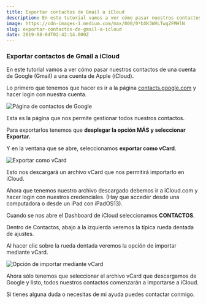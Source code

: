```yaml
---
title: Exportar contactos de Gmail a iCloud
description: En este tutorial vamos a ver cómo pasar nuestros contactos de una cuenta de Google (Gmail) a una cuenta de Apple (iCloud).
image: https://cdn-images-1.medium.com/max/800/0*bXK3WVLTwgZFMHlN
slug: exportar-contactos-de-gmail-a-icloud
date: 2019-08-04T02:42:14.000Z
---
```


### Exportar contactos de Gmail a iCloud

En este tutorial vamos a ver cómo pasar nuestros contactos de una cuenta de Google (Gmail) a una cuenta de Apple (iCloud).

Lo primero que tenemos que hacer es ir a la página [contacts.google.com](https://contacts.google.com/) y hacer login con nuestra cuenta.

![Página de contactos de Google](https://cdn-images-1.medium.com/max/800/0*bXK3WVLTwgZFMHlN)

Esta es la página que nos permite gestionar todos nuestros contactos.

Para exportarlos tenemos que **desplegar la opción MÁS y seleccionar Exportar.**

Y en la ventana que se abre, seleccionamos **exportar como vCard**.

![Exportar como vCard](https://cdn-images-1.medium.com/max/800/0*CWfwzvHQlMLUWQWQ)

Esto nos descargará un archivo vCard que nos permitirá importarlo en iCloud.

Ahora que tenemos nuestro archivo descargado debemos ir a iCloud.com y hacer login con nuestros credenciales.
(Hay que acceder desde una computadora o desde un iPad con iPadOS13).

Cuando se nos abre el Dashboard de iCloud seleccionamos **CONTACTOS**.

Dentro de Contactos, abajo a la izquierda veremos la típica rueda dentada de ajustes.

Al hacer clic sobre la rueda dentada veremos la opción de importar mediante vCard.

![Opción de importar mediante vCard](https://cdn-images-1.medium.com/max/800/0*brF_rfjXYpiCVkKM)

Ahora sólo tenemos que seleccionar el archivo vCard que descargamos de Google y listo, todos nuestros contactos comenzarán a importarse a iCloud.

Si tienes alguna duda o necesitas de mi ayuda puedes contactar conmigo.
